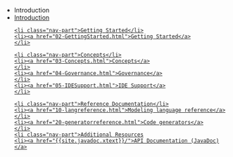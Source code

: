 <ul id="nav-outline" style="margin-left: 0px;">
	<li class="nav-part">Introduction</li>
	<li><a href="01-Introduction.html">Introduction</li>

	<li class="nav-part">Getting Started</li>
	<li><a href="02-GettingStarted.html">Getting Started</a>
	</li>

	<li class="nav-part">Concepts</li>
	<li><a href="03-Concepts.html">Concepts</a>
	</li>
	<li><a href="04-Governance.html">Governance</a>
	</li>
	<li><a href="05-IDESupport.html">IDE Support</a>
	</li>

	<li class="nav-part">Reference Documentation</li>
	<li><a href="10-langreference.html">Modeling language reference</a>
	</li>
	<li><a href="20-generatorreference.html">Code generators</a>
	</li>
	<li class="nav-part">Additional Resources
	<li><a href="{{site.javadoc.xtext}}/">API Documentation (JavaDoc)</a>
</ul>
